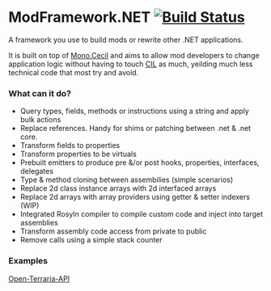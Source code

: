 # ModFramework.NET  [![Build Status](https://travis-ci.org/DeathCradle/ModFramework.NET.svg?branch=netstandard-2.0)](https://travis-ci.org/DeathCradle/ModFramework.NET)
A framework you use to build mods or rewrite other .NET applications.

It is built on top of [Mono.Cecil](https://github.com/jbevain/cecil) and aims to allow mod developers to change application logic without having to touch [CIL](https://en.wikipedia.org/wiki/Common_Intermediate_Language) as much, yeilding much less technical code that most try and avoid.

### What can it do?
- Query types, fields, methods or instructions using a string and apply bulk actions
- Replace references. Handy for shims or patching between .net & .net core.
- Transform fields to properties
- Transform properties to be virtuals
- Prebuilt emitters to produce pre &/or post hooks, properties, interfaces, delegates
- Type & method cloning between assembilies (simple scenarios)
- Replace 2d class instance arrays with 2d interfaced arrays
- Replace 2d arrays with array providers using getter & setter indexers (WIP)
- Integrated Rosyln compiler to compile custom code and inject into target assemblies
- Transform assembly code access from private to public
- Remove calls using a simple stack counter

### Examples
[Open-Terraria-API](https://github.com/DeathCradle/Open-Terraria-API/tree/netstandard-2.0)

